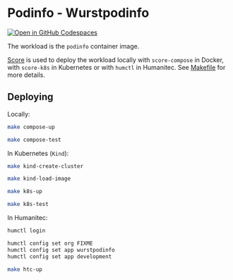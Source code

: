 # Podinfo - Wurstpodinfo

[![Open in GitHub Codespaces](https://github.com/codespaces/badge.svg)](https://codespaces.new/Nagarro-Platform-Engineering/wurstpodinfo)

The workload is the `podinfo` container image.

[Score](https://score.dev/) is used to deploy the workload locally with `score-compose` in Docker, with `score-k8s` in Kubernetes or with `humctl` in Humanitec. See [Makefile](Makefile) for more details.

## Deploying

Locally:
```bash
make compose-up

make compose-test
```

In Kubernetes (`Kind`):
```bash
make kind-create-cluster

make kind-load-image

make k8s-up

make k8s-test
```

In Humanitec:
```bash
humctl login

humctl config set org FIXME
humctl config set app wurstpodinfo
humctl config set app development

make htc-up
```

